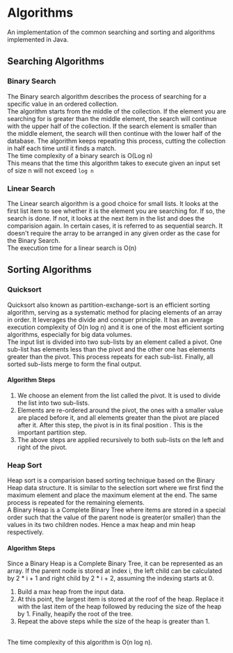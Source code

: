 # Algorithms
An implementation of the common searching and sorting and algorithms implemented in Java.

## Searching Algorithms
### Binary Search
The Binary search algorithm describes the process of searching for a specific value
in an ordered collection. <br/>
The algorithm starts from the middle of the collection. If the element you are searching for
is greater than the middle element, the search will continue with the upper half of the collection.
If the search element is smaller than the middle element, the search will then continue with the lower half of the database.
The algorithm keeps repeating this process, cutting the collection in half each time until it finds a match.
<br/>
The time complexity of a binary search is O(Log n)
<br/>
This means that the time this algorithm takes to execute given an input set of size n will not exceed `log n`

### Linear Search
The Linear search algorithm is a good choice for small lists. It looks at the first list item to see whether it is the element
you are searching for. If so, the search is done. If not, it looks at the next item in the list and does the comparision again.
In certain cases, it is referred to as sequential search. It doesn't require the array to be arranged in any given order as the case
for the Binary Search.
<br/>
The execution time for a linear search is O(n)

## Sorting Algorithms
### Quicksort
Quicksort also known as partition-exchange-sort is an efficient sorting algorithm, serving as a systematic method for placing elements of an array in order.
It leverages the divide and conquer principle. It has an average execution complexity of O(n log n) and it is one 
of the most efficient sorting algorithms, especially for big data volumes.
<br/>
The input list is divided into two sub-lists by an element called a pivot. One sub-list has elements less than the pivot and the other one has 
elements greater than the pivot. This process repeats for each sub-list.
Finally, all sorted sub-lists merge to form the final output.
<br/>
#### Algorithm Steps
1. We choose an element from the list called the pivot. It is used to divide the list into two sub-lists. <br/>
2. Elements are re-ordered around the pivot, the ones with a smaller value are placed before it, and all elements greater than the pivot
are placed after it. After this step, the pivot is in its final position . This is the important partition step. <br/>
3. The above steps are applied recursively to both sub-lists on the left and right of the pivot.


### Heap Sort
Heap sort is a comparision based sorting technique based on the Binary Heap data structure. 
It is similar to the selection sort where we first find the maximum element and place the maximum element at the end. 
The same process is repeated for the remaining elements.
<br/>
A Binary Heap is a Complete Binary Tree where items are stored in a special order such that the value of the parent node is greater(or smaller) than the values 
in its two children nodes. Hence a max heap and min heap respectively. 
#### Algorithm Steps
Since a Binary Heap is a Complete Binary Tree, it can be represented as an array. If the parent node is stored at index i, the left child can be calculated 
by 2 * i + 1 and right child by 2 * i + 2, assuming the indexing starts at 0.
<br/>
1. Build a max heap from the input data. <br/>
2. At this point, the largest item is stored at the roof of the heap. Replace it with the last item of the heap followed by reducing the size of the heap by 1. 
Finally, heapify the root of the tree.<br/>
3. Repeat the above steps while the size of the heap is greater than 1.
<br/>
The time complexity of this algorithm is O(n log n).
